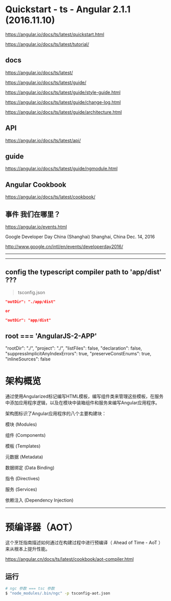 # Quickstart - ts - Angular 2.1.1 (2016.11.10)

https://angular.io/docs/ts/latest/quickstart.html

https://angular.io/docs/ts/latest/tutorial/


## docs

https://angular.io/docs/ts/latest/

https://angular.io/docs/ts/latest/guide/

https://angular.io/docs/ts/latest/guide/style-guide.html

https://angular.io/docs/ts/latest/guide/change-log.html

https://angular.io/docs/ts/latest/guide/architecture.html

## API

https://angular.io/docs/ts/latest/api/


## guide

https://angular.io/docs/ts/latest/guide/ngmodule.html

## Angular Cookbook

https://angular.io/docs/ts/latest/cookbook/


## 事件 我们在哪里？

https://angular.io/events.html


Google Developer Day China (Shanghai)   Shanghai, China Dec. 14, 2016


http://www.google.cn/intl/en/events/developerday2016/


**********************************************************************************************************
**********************************************************************************************************

## config the typescript compiler path to 'app/dist' ???

> tsconfig.json

```json
"outDir": "./app/dist"

or

"outDir": "app/dist"

``` 
> 

## root === 'AngularJS-2-APP'


"rootDir": "./",
"project": "./",
"listFiles": false,
"declaration": false,
"suppressImplicitAnyIndexErrors": true,
"preserveConstEnums": true,
"inlineSources": false


# 架构概览

通过使用Angularized标记编写HTML模板，编写组件类来管理这些模板，在服务中添加应用程序逻辑，以及在模块中装箱组件和服务来编写Angular应用程序。

架构图标识了Angular应用程序的八个主要构建块：

模块 (Modules)

组件 (Components)

模板 (Templates)

元数据 (Metadata)

数据绑定 (Data Binding)

指令 (Directives)

服务 (Services)

依赖注入 (Dependency Injection)




*****************************************************************************************

# 预编译器（AOT）

这个烹饪指南描述如何通过在构建过程中进行预编译（ Ahead of Time - AoT ）来从根本上提升性能。

https://angular.cn/docs/ts/latest/cookbook/aot-compiler.html


## 运行

```sh
# ngc 参数 === tsc 参数 
$ "node_modules/.bin/ngc" -p tsconfig-aot.json
``` 








